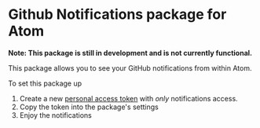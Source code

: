 # Github Notifications package for Atom

**Note: This package is still in development and is not currently functional.**

This package allows you to see your GitHub notifications from within Atom.

To set this package up

1. Create a new [personal access token](https://github.com/settings/tokens/new) with _only_ notifications access.
2. Copy the token into the package's settings
3. Enjoy the notifications
